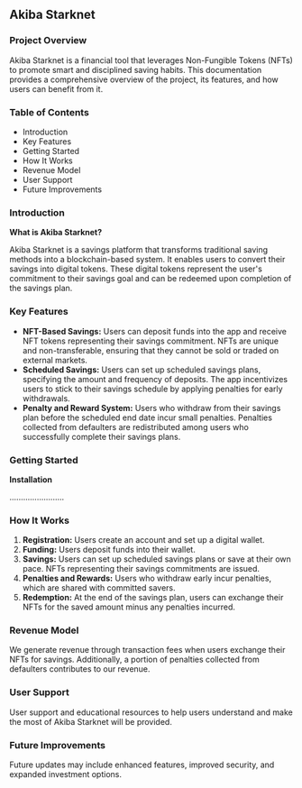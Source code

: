 ## Akiba Starknet

### Project Overview

Akiba Starknet is a  financial tool that leverages Non-Fungible Tokens (NFTs) to promote smart and disciplined saving habits. This documentation provides a comprehensive overview of the project, its features, and how users can benefit from it.

### Table of Contents

* Introduction
* Key Features
* Getting Started
* How It Works
* Revenue Model
* User Support
* Future Improvements


### Introduction

**What is Akiba Starknet?**

Akiba Starknet is a  savings platform that transforms traditional saving methods into a blockchain-based system. It enables users to convert their savings into digital tokens. These digital tokens represent the user's commitment to their savings goal and can be redeemed upon completion of the savings plan.

### Key Features

* **NFT-Based Savings:** Users can deposit funds into the app and receive NFT tokens representing their savings commitment. NFTs are unique and non-transferable, ensuring that they cannot be sold or traded on external markets.
* **Scheduled Savings:** Users can set up scheduled savings plans, specifying the amount and frequency of deposits. The app incentivizes users to stick to their savings schedule by applying penalties for early withdrawals.
* **Penalty and Reward System:** Users who withdraw from their savings plan before the scheduled end date incur small penalties. Penalties collected from defaulters are redistributed among users who successfully complete their savings plans.


### Getting Started

**Installation**

  ........................

### How It Works

1. **Registration:** Users create an account and set up a digital wallet.
2. **Funding:** Users deposit funds into their wallet.
3. **Savings:** Users can set up scheduled savings plans or save at their own pace. NFTs representing their savings commitments are issued.
4. **Penalties and Rewards:** Users who withdraw early incur penalties, which are shared with committed savers.
5. **Redemption:** At the end of the savings plan, users can exchange their NFTs for the saved amount minus any penalties incurred.



### Revenue Model

We generate revenue through transaction fees when users exchange their NFTs for savings. Additionally, a portion of penalties collected from defaulters contributes to our revenue.


### User Support

User support and educational resources to help users understand and make the most of Akiba Starknet will be provided.

### Future Improvements

 Future updates may include enhanced features, improved security, and expanded investment options.


